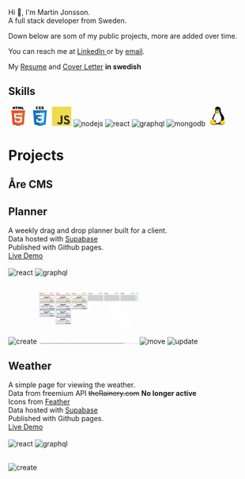 <p align="left">
  Hi 👋, I'm Martin Jonsson. <br>
  A full stack developer from Sweden.
</p>

Down below are som of my public projects, more are added over time.

You can reach me at
<a href="mailto:mailtojonsson@gmail.com" target="_blank"> LinkedIn </a> or by <a href="https://www.linkedin.com/in/martin-jonsson-a896461a3/" target="_blank"> email</a>.

My <a href="https://drive.google.com/file/d/1ua7-e9ZdjRKdYUvICJpR7Ci5Dh9IeGjs/view?usp=sharing" target="blank">Resume</a> and <a href="https://drive.google.com/drive/u/0/folders/1qwY_27pUvTSvHhH0OBf7pKr1jKkiP4Ru" target="_blank">Cover Letter</a> **in swedish**

## Skills

  <p>
  <img src="https://raw.githubusercontent.com/devicons/devicon/master/icons/html5/html5-original-wordmark.svg" alt="html5" width="40" height="40"/>
  <img src="https://raw.githubusercontent.com/devicons/devicon/master/icons/css3/css3-original-wordmark.svg" alt="css3" width="40" height="40"/>
  <img src="https://raw.githubusercontent.com/devicons/devicon/master/icons/javascript/javascript-original.svg" alt="javascript" width="40" height="40"/>
  <img src="https://www.vectorlogo.zone/logos/nodejs/nodejs-icon.svg" alt="nodejs" width="40">
  <img src="https://www.vectorlogo.zone/logos/reactjs/reactjs-icon.svg" alt="react" width="40">
  <img src="https://www.vectorlogo.zone/logos/graphql/graphql-icon.svg" alt="graphql" width="40" height="40"/>
  <img src="https://www.vectorlogo.zone/logos/mongodb/mongodb-icon.svg" alt="mongodb" width="40">
  <img src="https://raw.githubusercontent.com/devicons/devicon/master/icons/linux/linux-original.svg" alt="linux" width="40" height="40"/>
  </p>

# Projects

## Åre CMS

## Planner

A weekly drag and drop planner built for a client.
<br>
Data hosted with <a href="supabase.io" target="_blank">Supabase</a>
<br>
Published with Github pages.
<br>
<a href="https://arnell0.github.io/planner" target="_blank">Live Demo</a>
<br><br>
<img src="https://www.vectorlogo.zone/logos/reactjs/reactjs-icon.svg" alt="react" width="40">
<img src="https://www.vectorlogo.zone/logos/graphql/graphql-icon.svg" alt="graphql" width="40" height="40"/>
<br><br>

<p>
<img src="./planner_create.gif" alt="create" width="200">
<img src="./planner_delete.gif" alt="delete" width="200">
<img src="./planner_move.gif" alt="move" width="200">
<img src="./planner_update.gif" alt="update" width="200">
</p>

<!-- ![create](./planner_create.gif)
![delete](./planner_delete.gif)
![move](./planner_move.gif)
![update](./planner_update.gif) -->

## Weather

A simple page for viewing the weather.
<br>
Data from freemium API <s>theRainery.com</s> **No longer active**
<br>
Icons from <a href="feathericons.com" target="_blank">Feather</a>
<br>
Data hosted with <a href="supabase.io" target="_blank">Supabase</a>
<br>
Published with Github pages.
<br>
<a href="https://arnell0.github.io/weather" target="_blank">Live Demo</a>
<br><br>
<img src="https://www.vectorlogo.zone/logos/reactjs/reactjs-icon.svg" alt="react" width="40">
<img src="https://www.vectorlogo.zone/logos/graphql/graphql-icon.svg" alt="graphql" width="40" height="40"/>
<br><br>

![create](./weather.gif)
